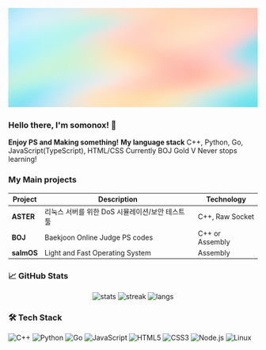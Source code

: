 <p align="center">
  <img src="header.png"  width="1920" height="200"/>
</p>

### Hello there, I'm somonox! 👋

**Enjoy PS and Making something!**
**My language stack**
C++, Python, Go, JavaScript(TypeScript), HTML/CSS
Currently BOJ Gold V
Never stops learning!

### My Main projects

| Project                    | Description                                  | Technology                         |
| -------------------------- | -------------------------------------------- | ------------------------------ |
| **ASTER**                  | 리눅스 서버를 위한 DoS 시뮬레이션/보안 테스트 툴                | C++, Raw Socket                |
| **BOJ**                    | Baekjoon Online Judge PS codes            | C++ or Assembly                            |
| **salmOS**                 | Light and Fast Operating System              | Assembly                     |

### 📈 GitHub Stats

<p align="center">
  <img src="https://github-readme-stats.vercel.app/api?username=somonox&show_icons=true&theme=transparent" alt="stats"/>
  <img src="https://github-readme-streak-stats.herokuapp.com/?user=somonox&theme=transparent" alt="streak"/>
  <img src="https://github-readme-stats.vercel.app/api/top-langs/?username=somonox&layout=compact&hide=html,css&theme=transparent" alt="langs"/>
</p>

### 🛠️ Tech Stack

![C++](https://img.shields.io/badge/C++-00599C?style=for-the-badge\&logo=c%2b%2b\&logoColor=white)
![Python](https://img.shields.io/badge/Python-3776AB?style=for-the-badge\&logo=python\&logoColor=white)
![Go](https://img.shields.io/badge/Go-00ADD8?style=for-the-badge\&logo=go\&logoColor=white)
![JavaScript](https://img.shields.io/badge/JavaScript-F7DF1E?style=for-the-badge\&logo=javascript\&logoColor=black)
![HTML5](https://img.shields.io/badge/HTML-E34F26?style=for-the-badge\&logo=html5\&logoColor=white)
![CSS3](https://img.shields.io/badge/CSS-1572B6?style=for-the-badge\&logo=css3\&logoColor=white)
![Node.js](https://img.shields.io/badge/Node.js-339933?style=for-the-badge\&logo=node.js\&logoColor=white)
![Linux](https://img.shields.io/badge/Linux-FCC624?style=for-the-badge\&logo=linux\&logoColor=black)
